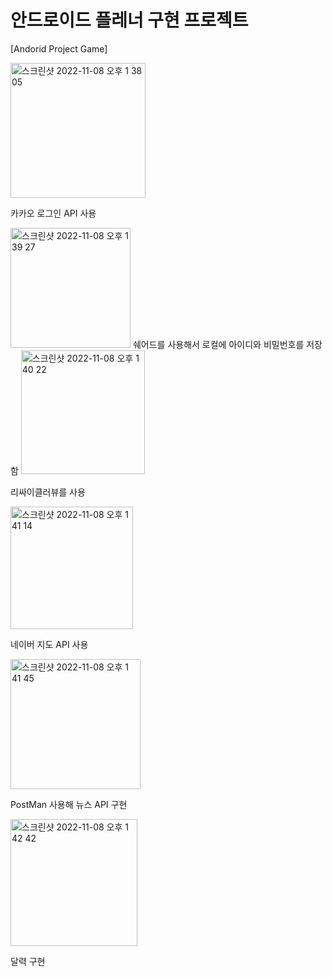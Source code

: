 # 안드로이드 플레너 구현 프로젝트

[Andorid Project Game]


<img width="216" alt="스크린샷 2022-11-08 오후 1 38 05" src="https://user-images.githubusercontent.com/85475762/200476313-884ef3ad-be92-4276-9b4d-430902e6bd29.png">

카카오 로그인 API 사용

<img width="192" alt="스크린샷 2022-11-08 오후 1 39 27" src="https://user-images.githubusercontent.com/85475762/200476506-c92b6174-6f2c-4585-bace-4d0cacaefd86.png">
쉐어드를 사용해서 로컬에 아이디와 비밀번호를 저장함

<img width="198" alt="스크린샷 2022-11-08 오후 1 40 22" src="https://user-images.githubusercontent.com/85475762/200476623-fdf233cf-cc81-41b2-8fdb-7e436bdc719e.png">

리싸이클러뷰를 사용

<img width="196" alt="스크린샷 2022-11-08 오후 1 41 14" src="https://user-images.githubusercontent.com/85475762/200476731-9150b2ab-be6b-4521-8ef0-78f8e2c1a406.png">

네이버 지도 API 사용

<img width="208" alt="스크린샷 2022-11-08 오후 1 41 45" src="https://user-images.githubusercontent.com/85475762/200476789-afddb546-26b0-45f0-a64a-ff0897e8d9a8.png">

PostMan 사용해 뉴스 API 구현

<img width="203" alt="스크린샷 2022-11-08 오후 1 42 42" src="https://user-images.githubusercontent.com/85475762/200476901-1a07aa37-1666-48d1-b999-ec4b957dcadd.png">

달력 구현

